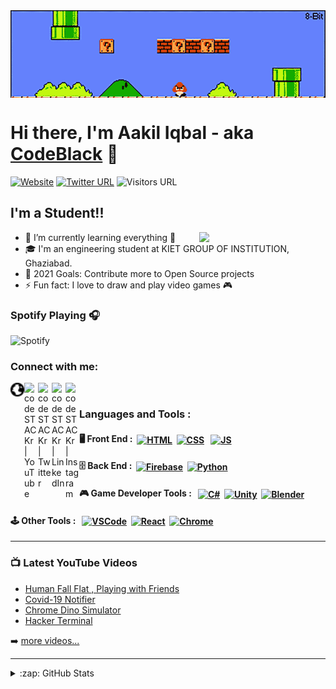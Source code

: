 <img align="center" src="/loading.gif"  height="50%" width="100%">

# Hi there, I'm Aakil Iqbal - aka [CodeBlack][website] 👋

[![Website](https://img.shields.io/website?style=flat-square&up_message=aakiliqbal.co&url=https%3A%2F%2Faakiliqbal.co)](https://aakiliqbal.co)
[![Twitter URL](https://img.shields.io/twitter/follow/aakiliqbal645?color=%231DA1F2&logo=twitter&style=flat-square)](https://twitter.com/aakiliqbal645)
![Visitors URL](https://visitor-badge.glitch.me/badge?page_id=aakiliqbal.aakiliqbal)
## I'm a Student!!

<img align="right" src="/about.gif"  height="auto" width="40%">

- 🌱 I’m currently learning everything 🤣
- :mortar_board: I'm an engineering student at KIET GROUP OF INSTITUTION, Ghaziabad.
- 🥅 2021 Goals: Contribute more to Open Source projects
- ⚡ Fun fact: I love to draw and play video games 🎮

### Spotify Playing 🎧

![Spotify](https://novatorem.vercel.app/api/spotify)

### Connect with me:

[<img align="left" alt="codeSTACKr.com" width="22px" src="https://raw.githubusercontent.com/iconic/open-iconic/master/svg/globe.svg" />][website]
[<img align="left" alt="codeSTACKr | YouTube" width="22px" src="https://cdn.jsdelivr.net/npm/simple-icons@v3/icons/youtube.svg" />][youtube]
[<img align="left" alt="codeSTACKr | Twitter" width="22px" src="https://cdn.jsdelivr.net/npm/simple-icons@v3/icons/twitter.svg" />][twitter]
[<img align="left" alt="codeSTACKr | LinkedIn" width="22px" src="https://cdn.jsdelivr.net/npm/simple-icons@v3/icons/linkedin.svg" />][linkedin]
[<img align="left" alt="codeSTACKr | Instagram" width="22px" src="https://cdn.jsdelivr.net/npm/simple-icons@v3/icons/instagram.svg" />][instagram]

<br />

### Languages and Tools : &nbsp;

#### :desktop_computer: Front End : &nbsp;[<img align="center" src="https://img.shields.io/badge/HTML5-blue?logo=html5&logoColor=white&labelColor=E34F26&color=E34F26" alt="HTML" />](https://en.wikipedia.org/wiki/HTML)&nbsp; [<img align="center" src="https://img.shields.io/badge/CSS3-blue?logo=css3&logoColor=white&labelColor=1572B6&color=1572B6"  alt="CSS" />](https://en.wikipedia.org/wiki/CSS) &nbsp; [<img align="center" src="https://img.shields.io/badge/JAVASCRIPT-blue?logo=javascript&logoColor=black&labelColor=F7DF1E&color=F7DF1E"  alt="JS" />](https://en.wikipedia.org/wiki/JavaScript)

#### :file_cabinet: Back End :&nbsp; [<img align="center" src="https://img.shields.io/badge/FIREBASE-blue?logo=firebase&logoColor=black&labelColor=FFCA28&color=FFCA28"  alt="Firebase" />](https://firebase.google.com/) &nbsp;[<img align="center" src="https://img.shields.io/badge/PYTHON3-blue?logo=python&logoColor=white&labelColor=3776AB&color=3776AB" alt="Python" />](https://www.python.org/)

#### 🎮 Game Developer Tools : &nbsp; [<img align="center" src="https://img.shields.io/badge/C%23-239120?logo=c-sharp&logoColor=white" alt="C#" />](https://docs.microsoft.com/en-us/dotnet/csharp/) &nbsp;[<img src="https://img.shields.io/badge/Unity-100000?logo=unity&logoColor=white" align="center"  alt="Unity" />](https://unity.com/) &nbsp;[<img alt="Blender" align="center" src="https://img.shields.io/badge/blender%20-%23F5792A.svg?logo=blender&logoColor=white"/>](https://unity.com/)

#### :joystick: Other Tools : &nbsp; [<img align="center" src="https://img.shields.io/badge/VSCODE-blue?logo=visual-studio-code&logoColor=white&labelColor=007ACC&color=007ACC"  alt="VSCode" />](https://code.visualstudio.com/) &nbsp;[<img align="center" src="https://img.shields.io/badge/BRAVE-blue?&logoColor=white&labelColor=orange&color=orange"  alt="React" />](https://brave.com/) &nbsp;[<img align="center" src="https://img.shields.io/badge/CHROME-blue?logo=google-chrome&logoColor=white&labelColor=4285F4&color=4285F4"  alt="Chrome" />](https://chrome.google.com/)



---

### 📺 Latest YouTube Videos

<!-- YOUTUBE:START -->
- [Human  Fall Flat , Playing with Friends](https://www.youtube.com/watch?v=JNQkOnVIWXg)
- [Covid-19 Notifier](https://www.youtube.com/watch?v=Cw4xnSS2xnY)
- [Chrome Dino Simulator](https://www.youtube.com/watch?v=yQMtf6FlZZw)
- [Hacker Terminal](https://www.youtube.com/watch?v=JOlBLoq_WzI)
<!-- YOUTUBE:END -->

➡️ [more videos...](https://www.youtube.com/channel/UCXK4VE1yIjPBquHIpZi5uMA)

---

<details>
  <summary>:zap: GitHub Stats</summary>

  <img src="https://github-readme-stats.vercel.app/api?username=aakiliqbal&show_icons=true&theme=chartreuse-dark" alt="GitHub Stats" align="center" width="48%" />
  <img src="https://github-readme-stats.vercel.app/api/top-langs/?username=aakiliqbal&layout=compact&theme=chartreuse-dark&langs_count=6" alt="GitHub Top-Langs" align="center" width="40%" />

  <br/>
  <b>Note:</b> This is only a metric of the languages my public code on GitHub consists of and does not reflect my expertise or skill level.
</details>

</details>

[website]: https://aakiliqbal.co
[twitter]: https://twitter.com/aakiliqbal645
[youtube]: https://www.youtube.com/channel/UCXK4VE1yIjPBquHIpZi5uMA
[instagram]: https://www.instagram.com/aakiliqbal/
[linkedin]: https://www.linkedin.com/in/aakiliqbal/